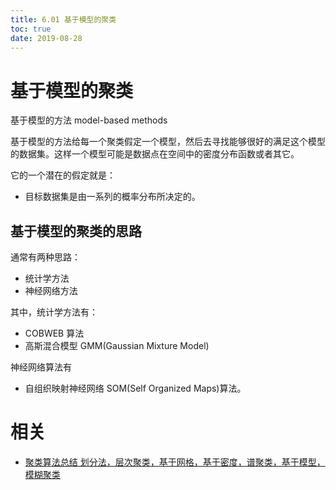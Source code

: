 ```yaml
---
title: 6.01 基于模型的聚类
toc: true
date: 2019-08-28
---
```

# 基于模型的聚类



基于模型的方法 model-based methods

基于模型的方法给每一个聚类假定一个模型，然后去寻找能够很好的满足这个模型的数据集。这样一个模型可能是数据点在空间中的密度分布函数或者其它。

它的一个潜在的假定就是：

- 目标数据集是由一系列的概率分布所决定的。


## 基于模型的聚类的思路

通常有两种思路：

- 统计学方法
- 神经网络方法

其中，统计学方法有：

- COBWEB 算法
- 高斯混合模型 GMM(Gaussian Mixture Model)

神经网络算法有

- 自组织映射神经网络 SOM(Self Organized Maps)算法。



# 相关


- [聚类算法总结 划分法，层次聚类，基于网格，基于密度，谱聚类，基于模型，模糊聚类](https://blog.csdn.net/qq_29258361/article/details/79536444)
